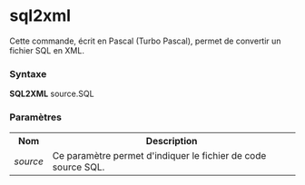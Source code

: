# sql2xml
Cette commande, écrit en Pascal (Turbo Pascal), permet de convertir un fichier SQL en XML.

<h3>Syntaxe</h3>

<b>SQL2XML</b> source.SQL

<h3>Paramètres</h3>

<table>
  <tr>
    <th>Nom</th>
    <th>Description</th>
  </tr>
  <tr>
    <td><i>source</i></td>
    <td>Ce paramètre permet d'indiquer le fichier de code source SQL.</td>
  </tr>
</table>
